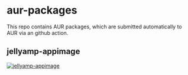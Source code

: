 # aur-packages
This repo contains AUR packages, which are submitted automatically to AUR via an github action.
## jellyamp-appimage
[![jellyamp-appimage](https://img.shields.io/aur/version/jellyamp-appimage?color=1793d1&label=jellyamp-appimage&logo=arch-linux&style=for-the-badge)](https://aur.archlinux.org/packages/jellyamp-appimage/)
